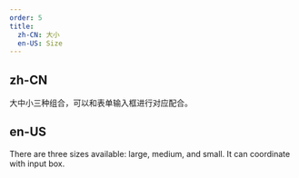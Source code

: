 ```yaml
---
order: 5
title:
  zh-CN: 大小
  en-US: Size
---
```


## zh-CN

大中小三种组合，可以和表单输入框进行对应配合。

## en-US

There are three sizes available: large, medium, and small. It can coordinate with input box.